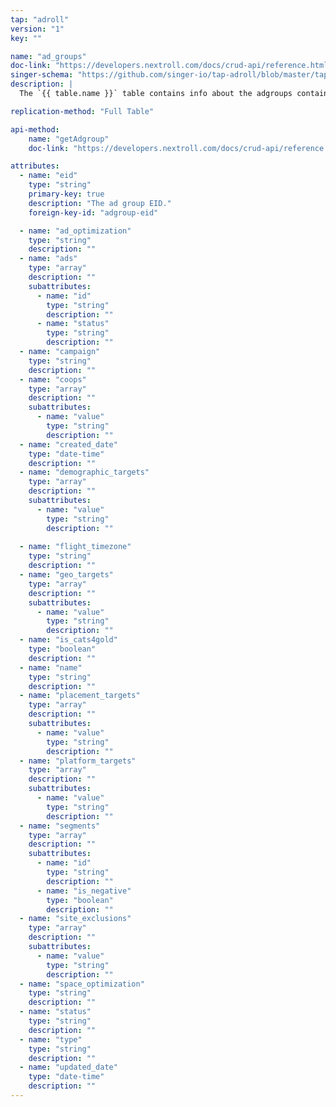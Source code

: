 ```yaml
---
tap: "adroll"
version: "1"
key: ""

name: "ad_groups"
doc-link: "https://developers.nextroll.com/docs/crud-api/reference.html#get--api-v1-adgroup-get"
singer-schema: "https://github.com/singer-io/tap-adroll/blob/master/tap_adroll/schemas/ad_groups.json"
description: |
  The `{{ table.name }}` table contains info about the adgroups contained within the campaigns of your {{ integration.display_name }} account.

replication-method: "Full Table"

api-method:
    name: "getAdgroup"
    doc-link: "https://developers.nextroll.com/docs/crud-api/reference.html#get--api-v1-adgroup-get"

attributes:
  - name: "eid"
    type: "string"
    primary-key: true
    description: "The ad group EID."
    foreign-key-id: "adgroup-eid"

  - name: "ad_optimization"
    type: "string"
    description: ""
  - name: "ads"
    type: "array"
    description: ""
    subattributes:
      - name: "id"
        type: "string"
        description: ""
      - name: "status"
        type: "string"
        description: ""
  - name: "campaign"
    type: "string"
    description: ""
  - name: "coops"
    type: "array"
    description: ""
    subattributes:
      - name: "value"
        type: "string"
        description: ""
  - name: "created_date"
    type: "date-time"
    description: ""
  - name: "demographic_targets"
    type: "array"
    description: ""
    subattributes:
      - name: "value"
        type: "string"
        description: ""
  
  - name: "flight_timezone"
    type: "string"
    description: ""
  - name: "geo_targets"
    type: "array"
    description: ""
    subattributes:
      - name: "value"
        type: "string"
        description: ""
  - name: "is_cats4gold"
    type: "boolean"
    description: ""
  - name: "name"
    type: "string"
    description: ""
  - name: "placement_targets"
    type: "array"
    description: ""
    subattributes:
      - name: "value"
        type: "string"
        description: ""
  - name: "platform_targets"
    type: "array"
    description: ""
    subattributes:
      - name: "value"
        type: "string"
        description: ""
  - name: "segments"
    type: "array"
    description: ""
    subattributes:
      - name: "id"
        type: "string"
        description: ""
      - name: "is_negative"
        type: "boolean"
        description: ""
  - name: "site_exclusions"
    type: "array"
    description: ""
    subattributes:
      - name: "value"
        type: "string"
        description: ""
  - name: "space_optimization"
    type: "string"
    description: ""
  - name: "status"
    type: "string"
    description: ""
  - name: "type"
    type: "string"
    description: ""
  - name: "updated_date"
    type: "date-time"
    description: ""
---
```

